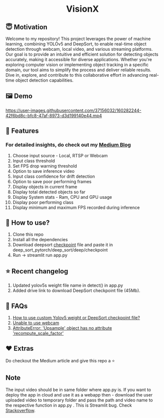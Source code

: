 <h1 align="center">VisionX</h1>

## :innocent: Motivation
Welcome to my repository! This project leverages the power of machine learning, combining YOLOv5 and DeepSort, to enable real-time object detection through webcam, local video, and various streaming platforms. Our goal is to provide an intuitive and efficient solution for detecting objects accurately, making it accessible for diverse applications. Whether you're exploring computer vision or implementing object tracking in a specific domain, our tool aims to simplify the process and deliver reliable results. Dive in, explore, and contribute to this collaborative effort in advancing real-time object detection capabilities.

## :framed_picture: Demo

https://user-images.githubusercontent.com/37156032/160282244-42f6bd8c-bfc8-47af-8973-d3d199140e44.mp4

## :key: Features

<h3>For detailed insights, do check out my <a href="https://sahilchachra.medium.com/video-analytics-dashboard-for-yolov5-and-deepsort-c5994461cb44">Medium Blog</a></h3>

<ol>
    <li>Choose input source - Local, RTSP or Webcam</li>
    <li>Input class threshold</li>
    <li>Set FPS drop warning threshold</li>
    <li>Option to save inference video</li>
    <li>Input class confidence for drift detection</li>
    <li>Option to save poor performing frames</li>
    <li>Display objects in current frame</li>
    <li>Display total detected objects so far</li>
    <li>Display System stats - Ram, CPU and GPU usage</li>
    <li>Display poor performing class</li>
    <li>Display minimum and maximum FPS recorded during inference</li>
</ol> 

## :dizzy: How to use?
<ol>
    <li>Clone this repo</li>
    <li>Install all the dependencies</li>
    <li>Download deepsort <a href="https://drive.google.com/drive/folders/1xhG0kRH1EX5B9_Iz8gQJb7UNnn_riXi6">checkpoint</a> file and paste it in deep_sort_pytorch/deep_sort/deep/checkpoint</li>
    <li>Run -> streamlit run app.py</li>
</ol>

## :star: Recent changelog
<ol>
    <li>Updated yolov5s weight file name in detect() in app.py</li>
    <li>Added drive link to download DeepSort checkpoint file (45Mb).</li>
</ol>

## :exploding_head: FAQs
<ol>
    <li><a href="https://github.com/SahilChachra/Video-Analytics-Dashboard/issues/5">How to use custom Yolov5 weight or DeepSort checkpoint file?</a></li>
    <li><a href="https://github.com/SahilChachra/Video-Analytics-Dashboard/issues/3">Unable to use webcam</a></li>
    <li><a href="https://github.com/ultralytics/yolov5/issues/6948">AttributeError: 'Upsample' object has no attribute 'recompute_scale_factor'</a></li>
</ol>

## :heart: Extras
Do checkout the Medium article and give this repo a :star:

## Note
The input video should be in same folder where app.py is. If you want to deploy the app in cloud and use it as a webapp then - download the user uploaded video to temporary folder and pass the path and video name to the respective function in app.py . This is Streamlit bug. Check <a href="https://stackoverflow.com/questions/65612750/how-can-i-specify-the-exact-folder-in-streamlit-for-the-uploaded-file-to-be-save">Stackoverflow</a>.
